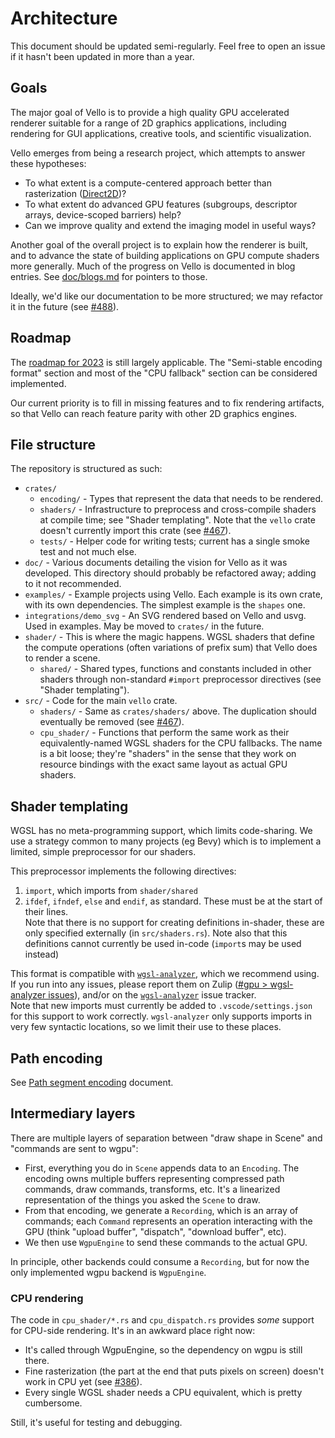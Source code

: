 
# Architecture

This document should be updated semi-regularly. Feel free to open an issue if it hasn't been updated in more than a year.

## Goals

The major goal of Vello is to provide a high quality GPU accelerated renderer suitable for a range of 2D graphics applications, including rendering for GUI applications, creative tools, and scientific visualization.

Vello emerges from being a research project, which attempts to answer these hypotheses:

- To what extent is a compute-centered approach better than rasterization ([Direct2D])?
- To what extent do advanced GPU features (subgroups, descriptor arrays, device-scoped barriers) help?
- Can we improve quality and extend the imaging model in useful ways?

Another goal of the overall project is to explain how the renderer is built, and to advance the state of building applications on GPU compute shaders more generally.
Much of the progress on Vello is documented in blog entries.
See [doc/blogs.md](doc/blogs.md) for pointers to those.

Ideally, we'd like our documentation to be more structured; we may refactor it in the future (see [#488]).


## Roadmap

The [roadmap for 2023](doc/roadmap_2023.md) is still largely applicable.
The "Semi-stable encoding format" section and most of the "CPU fallback" section can be considered implemented.

Our current priority is to fill in missing features and to fix rendering artifacts, so that Vello can reach feature parity with other 2D graphics engines.


## File structure

The repository is structured as such:

- `crates/`
  - `encoding/` - Types that represent the data that needs to be rendered.
  - `shaders/` - Infrastructure to preprocess and cross-compile shaders at compile time; see "Shader templating". Note that the `vello` crate doesn't currently import this crate (see [#467]).
  - `tests/` - Helper code for writing tests; current has a single smoke test and not much else.
- `doc/` - Various documents detailing the vision for Vello as it was developed. This directory should probably be refactored away; adding to it not recommended.
- `examples/` - Example projects using Vello. Each example is its own crate, with its own dependencies. The simplest example is the `shapes` one.
- `integrations/demo_svg` - An SVG rendered based on Vello and usvg. Used in examples. May be moved to `crates/` in the future.
- `shader/` - This is where the magic happens. WGSL shaders that define the compute operations (often variations of prefix sum) that Vello does to render a scene.
  - `shared/` - Shared types, functions and constants included in other shaders through non-standard `#import` preprocessor directives (see "Shader templating").
- `src/` - Code for the main `vello` crate.
  - `shaders/` - Same as `crates/shaders/` above. The duplication should eventually be removed (see [#467]).
  - `cpu_shader/` - Functions that perform the same work as their equivalently-named WGSL shaders for the CPU fallbacks. The name is a bit loose; they're "shaders" in the sense that they work on resource bindings with the exact same layout as actual GPU shaders.


## Shader templating

WGSL has no meta-programming support, which limits code-sharing.
We use a strategy common to many projects (eg Bevy) which is to implement a limited, simple preprocessor for our shaders.

This preprocessor implements the following directives:

1. `import`, which imports from `shader/shared`
2. `ifdef`, `ifndef`, `else` and `endif`, as standard.
  These must be at the start of their lines.  
  Note that there is no support for creating definitions in-shader, these are only specified externally (in `src/shaders.rs`).
  Note also that this definitions cannot currently be used in-code (`import`s may be used instead)

This format is compatible with [`wgsl-analyzer`], which we recommend using.
If you run into any issues, please report them on Zulip ([#gpu > wgsl-analyzer issues](https://xi.zulipchat.com/#narrow/stream/197075-gpu/topic/wgsl-analyzer.20issues)), and/or on the [`wgsl-analyzer`] issue tracker.  
Note that new imports must currently be added to `.vscode/settings.json` for this support to work correctly.
`wgsl-analyzer` only supports imports in very few syntactic locations, so we limit their use to these places.


## Path encoding

See [Path segment encoding](./doc/pathseg.md) document.


## Intermediary layers

There are multiple layers of separation between "draw shape in Scene" and "commands are sent to wgpu":

- First, everything you do in `Scene` appends data to an `Encoding`.
The encoding owns multiple buffers representing compressed path commands, draw commands, transforms, etc. It's a linearized representation of the things you asked the `Scene` to draw.
- From that encoding, we generate a `Recording`, which is an array of commands; each `Command` represents an operation interacting with the GPU (think "upload buffer", "dispatch", "download buffer", etc).
- We then use `WgpuEngine` to send these commands to the actual GPU.

In principle, other backends could consume a `Recording`, but for now the only implemented wgpu backend is `WgpuEngine`.


### CPU rendering

The code in `cpu_shader/*.rs` and `cpu_dispatch.rs` provides *some* support for CPU-side rendering. It's in an awkward place right now:

- It's called through WgpuEngine, so the dependency on wgpu is still there.
- Fine rasterization (the part at the end that puts pixels on screen) doesn't work in CPU yet (see [#386]).
- Every single WGSL shader needs a CPU equivalent, which is pretty cumbersome.

Still, it's useful for testing and debugging.


[`wgsl-analyzer`]: https://marketplace.visualstudio.com/items?itemName=wgsl-analyzer.wgsl-analyzer
[direct2d]: https://docs.microsoft.com/en-us/windows/win32/direct2d/direct2d-portal
[#488]: https://github.com/linebender/vello/issues/488
[#467]: https://github.com/linebender/vello/issues/467
[#386]: https://github.com/linebender/vello/issues/386

